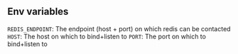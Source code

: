 ## Env variables

`REDIS_ENDPOINT`: The endpoint (host + port) on which redis can be contacted
`HOST`: The host on which to bind+listen to
`PORT`: The port on which to bind+listen to
